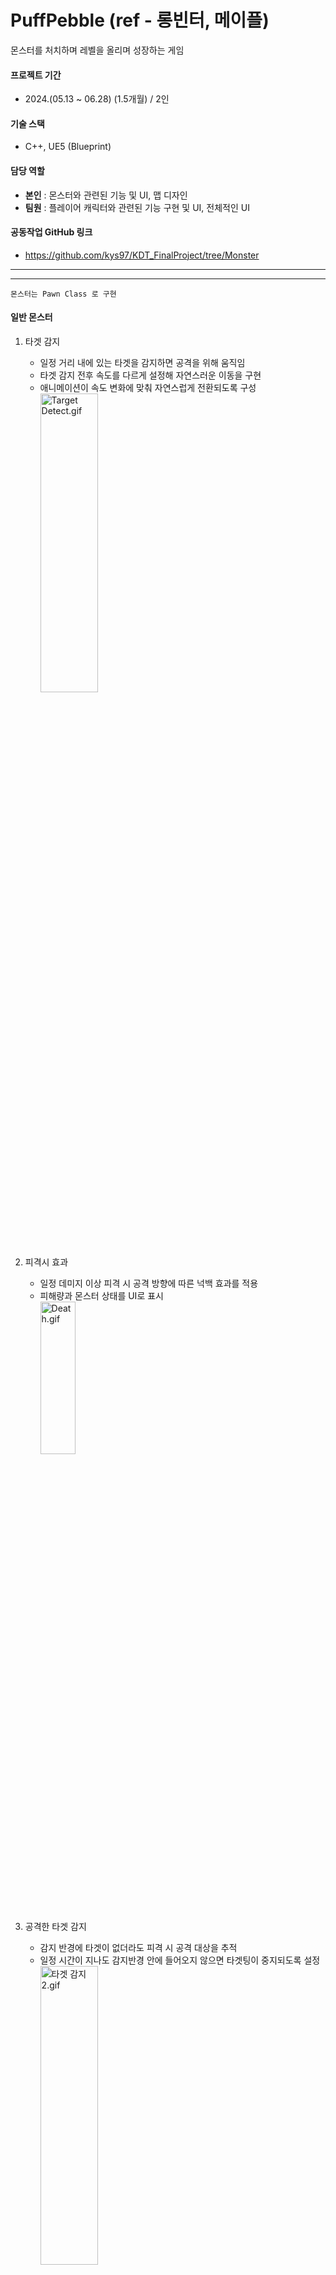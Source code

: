 # PuffPebble (ref - 롱빈터, 메이플)  
몬스터를 처치하며 레벨을 올리며 성장하는 게임

#### 프로젝트 기간
- 2024.(05.13 ~ 06.28) (1.5개월) / 2인

#### 기술 스택
- C++, UE5 (Blueprint)

#### 담당 역할
- **본인** : 몬스터와 관련된 기능 및 UI, 맵 디자인
- **팀원** : 플레이어 캐릭터와 관련된 기능 구현 및 UI, 전체적인 UI

#### 공동작업 GitHub 링크
- https://github.com/kys97/KDT_FinalProject/tree/Monster

---
---

``` 몬스터는 Pawn Class 로 구현 ```

#### 일반 몬스터       
      
1. 타겟 감지  
   - 일정 거리 내에 있는 타겟을 감지하면 공격을 위해 움직임  
   - 타겟 감지 전후 속도를 다르게 설정해 자연스러운 이동을 구현  
   - 애니메이션이 속도 변화에 맞춰 자연스럽게 전환되도록 구성  
<img src="https://github.com/user-attachments/assets/a4df59e2-15d8-42c5-9112-cce014ecf8af" width="45%" height="35%" alt="Target Detect.gif"></img>

   
2. 피격시 효과  
   - 일정 데미지 이상 피격 시 공격 방향에 따른 넉백 효과를 적용  
   - 피해량과 몬스터 상태를 UI로 표시  
<img src="https://github.com/user-attachments/assets/ef28b3a0-31e9-479e-8de9-414c0569c663" width="35%" height="25%" alt="Death.gif"></img>


4. 공격한 타겟 감지  
   - 감지 반경에 타겟이 없더라도 피격 시 공격 대상을 추적  
   - 일정 시간이 지나도 감지반경 안에 들어오지 않으면 타겟팅이 중지되도록 설정  
<img src="https://github.com/user-attachments/assets/06c614d6-fcde-411d-a1b9-469a509d6964" width="45%" height="35%" alt="타겟 감지2.gif"></img>


#### 보스 몬스터

1. 보스 스킬
   ```
   보스는 HP 비율에 따라 스킬 개수와 발현 시간 간격을 다르게 구현함.
   1) HP 70% 이상일 때 스킬 2개, 스킬 재생 간격 10초
   2) HP 70% 이상일 때 스킬 3개, 스킬 재생 간격 5초
   3) HP 70% 이상일 때 스킬 4개, 스킬 재생 간격 0초
   ```  
<img src="https://github.com/user-attachments/assets/6797ce27-d36d-431b-bd12-70bc3dbb1a0e" width="45%" height="35%" alt="보스 스킬1&2.gif"></img>
<img src="https://github.com/user-attachments/assets/9618dafa-967d-45f4-b016-31c4ac1a15cd" width="45%" height="35%" alt="보스 스킬3.gif"></img>
 
